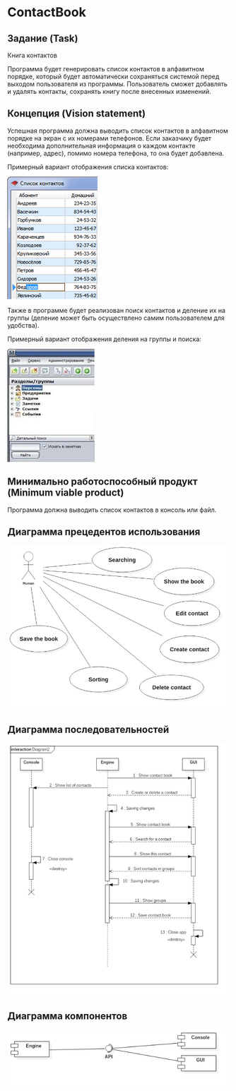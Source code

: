 # ContactBook

## Задание (Task)
Книга контактов

Программа будет генерировать список контактов в алфавитном порядке, который будет автоматически сохраняться системой перед выходом пользователя из программы. Пользователь сможет добавлять и удалять контакты, сохранять книгу после внесенных изменений.

## Концепция (Vision statement)

Успешная программа должна выводить список контактов в алфавитном порядке на экран с их номерами телефонов. Если заказчику будет необходима дополнительная информация о каждом контакте (например, адрес), помимо номера телефона, то она будет добавлена.

Примерный вариант отображения списка контактов:

![alt tag](Reports/example.png)

Также в программе будет реализован поиск контактов и деление их на группы (деление может быть осуществлено самим пользователем для удобства). 

Примерный вариант отображения деления на группы и поиска:

![alt tag](Reports/example.jpg)

## Минимально работоспособный продукт (Minimum viable product)
Программа должна выводить список контактов в консоль или файл.

## Диаграмма прецедентов использования
![alt tag](Reports/diagram_1.jpg)

## Диаграмма последовательностей
![alt tag](Reports/diagram_2.jpg)

## Диаграмма компонентов
![alt tag](Reports/diagram_3.jpg)
